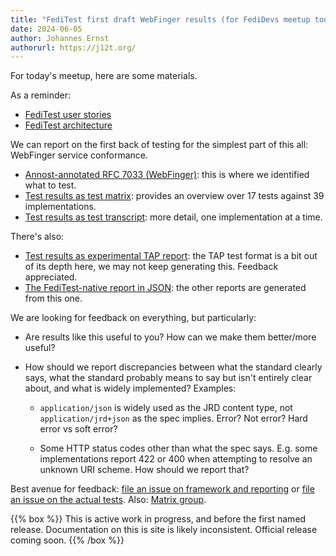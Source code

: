 ```yaml
---
title: "FediTest first draft WebFinger results (for FediDevs meetup today)"
date: 2024-06-05
author: Johannes Ernst
authorurl: https://j12t.org/
---
```


For today's meetup, here are some materials.

As a reminder:

* [FediTest user stories](/assets/2024-01-30/user-stories-for-feditest.jpeg)
* [FediTest architecture](/assets/2024-04-18/feditest-architecture.png)

We can report on the first back of testing for the simplest part of this all:
WebFinger service conformance.

* [Annost-annotated RFC 7033 (WebFinger)](/assets/2024-06-05/index-annost.html):
  this is where we identified what to test.
* [Test results as test matrix](/assets/2024-06-05/webfinger-server-all-wellknown-saas-imp.testmatrix.html):
  provides an overview over 17 tests against 39 implementations.
* [Test results as test transcript](/assets/2024-06-05/webfinger-server-all-wellknown-saas-imp.sequential.html):
  more detail, one implementation at a time.

There's also:

* [Test results as experimental TAP report](/assets/2024-06-05/webfinger-server-all-wellknown-saas-imp.tap.txt):
  the TAP test format is a bit out of its depth here, we may not keep generating this. Feedback
  appreciated.
* [The FediTest-native report in JSON](/assets/2024-06-05/webfinger-server-all-wellknown-saas-imp.json):
  the other reports are generated from this one.

We are looking for feedback on everything, but particularly:

* Are results like this useful to you? How can we make them better/more useful?

* How should we report discrepancies between what the standard clearly says, what the
  standard probably means to say but isn't entirely clear about, and what is widely
  implemented? Examples:

  * `application/json` is widely used as the JRD content type, not `application/jrd+json`
    as the spec implies. Error? Not error? Hard error vs soft error?

  * Some HTTP status codes other than what the spec says. E.g. some implementations report
    422 or 400 when attempting to resolve an unknown URI scheme. How should we report that?

Best avenue for feedback: [file an issue on framework and reporting](https://github.com/fediverse-devnet/feditest/issues/new)
or [file an issue on the actual tests](https://github.com/fediverse-devnet/feditest-tests-fediverse/issues/new).
Also: [Matrix group](https://matrix.to/#/#fediverse-testing:matrix.org).

{{% box %}}
This is active work in progress, and before the first named release. Documentation on
this is site is likely inconsistent. Official release coming soon.
{{% /box %}}